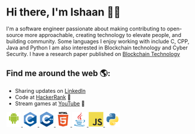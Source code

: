 # Hi there, I'm Ishaan 👋🏾 

I'm a software engineer passionate about making contributing to open-source more approachable, creating technology to elevate people, and building community. Some languages I enjoy working with include C, CPP, Java and Python I am also interested in Blockchain technology and Cyber Security. I have a research paper published on <a href="https://ieeexplore.ieee.org/document/9823899"> Blockchain Technology</a> 


## Find me around the web 🌎: 
- Sharing updates on  <a href="https://www.linkedin.com/in/ishaanvijayverma/" target="_blank" rel="noopener noreferrer">LinkedIn</a>
- Code at <a href="https://www.hackerrank.com/ishaanvijayverma" target="_blank" rel="noopener noreferrer"> HackerRank</a> 🏓
- Stream games at <a href="https://www.youtube.com/@DaysInGTAV" target="_blank" rel="noopener noreferrer">YouTube</a> 💼
<p align="left"> <a href="https://developer.android.com" target="_blank" rel="noreferrer"> <img src="https://raw.githubusercontent.com/devicons/devicon/master/icons/android/android-original-wordmark.svg" alt="android" width="40" height="40"/> </a> <a href="https://www.cprogramming.com/" target="_blank" rel="noreferrer"> <img src="https://raw.githubusercontent.com/devicons/devicon/master/icons/c/c-original.svg" alt="c" width="40" height="40"/> </a> <a href="https://www.w3schools.com/cpp/" target="_blank" rel="noreferrer"> <img src="https://raw.githubusercontent.com/devicons/devicon/master/icons/cplusplus/cplusplus-original.svg" alt="cplusplus" width="40" height="40"/> </a> <a href="https://www.w3.org/html/" target="_blank" rel="noreferrer"> <img src="https://raw.githubusercontent.com/devicons/devicon/master/icons/html5/html5-original-wordmark.svg" alt="html5" width="40" height="40"/> </a> <a href="https://www.java.com" target="_blank" rel="noreferrer"> <img src="https://raw.githubusercontent.com/devicons/devicon/master/icons/java/java-original.svg" alt="java" width="40" height="40"/> </a> <a href="https://developer.mozilla.org/en-US/docs/Web/JavaScript" target="_blank" rel="noreferrer"> <img src="https://raw.githubusercontent.com/devicons/devicon/master/icons/javascript/javascript-original.svg" alt="javascript" width="40" height="40"/> </a> <a href="https://www.python.org" target="_blank" rel="noreferrer"> <img src="https://raw.githubusercontent.com/devicons/devicon/master/icons/python/python-original.svg" alt="python" width="40" height="40"/> </a> </p>
